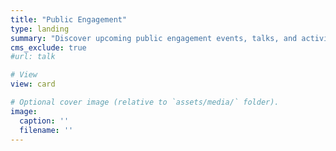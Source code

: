 ```yaml
---
title: "Public Engagement"
type: landing
summary: "Discover upcoming public engagement events, talks, and activities designed to connect our research with the wider community."
cms_exclude: true
#url: talk

# View
view: card

# Optional cover image (relative to `assets/media/` folder).
image:
  caption: ''
  filename: ''
---
```


